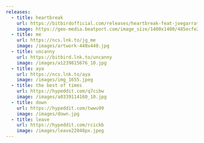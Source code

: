 ```yaml
---
releases:
  - title: heartbreak
    url: https://bitbirdofficial.com/releases/heartbreak-feat-joegarratt
    image: https://geo-media.beatport.com/image_size/1400x1400/485ecfe2-f312-4ced-ba31-aa050808cc21.jpg
  - title: me
    url: https://ncs.lnk.to/jg_me
    image: /images/artwork-440x440.jpg
  - title: uncanny
    url: https://bitbird.lnk.to/uncanny
    image: /images/a1239815676_10.jpg
  - title: aya
    url: https://ncs.lnk.to/aya
    image: /images/img_1655.jpeg
  - title: the best of times
    url: https://hypeddit.com/q7cibw
    image: /images/a0339114160_10.jpg
  - title: down
    url: https://hypeddit.com/twwu99
    image: /images/down.jpg
  - title: leave
    url: https://hypeddit.com/rcickb
    image: /images/leave22048px.jpeg
---
```

